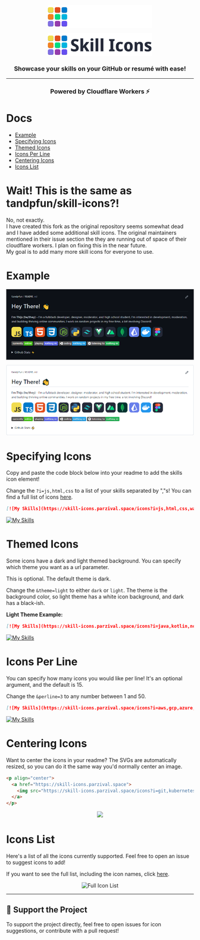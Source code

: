<p align="center"><img align="center" width="280" src=".github/assets/text-logo-dark.svg#gh-dark-mode-only"/></p>
<p align="center"><img align="center" width="280" src="./.github/assets/text-logo-light.svg#gh-light-mode-only"/></p>
<h3 align="center">Showcase your skills on your GitHub or resumé with ease!</h3>
<hr>

<h3 align="center">Powered by Cloudflare Workers ⚡</h3>

# Docs

- [Example](#example)
- [Specifying Icons](#specifying-icons)
- [Themed Icons](#themed-icons)
- [Icons Per Line](#icons-per-line)
- [Centering Icons](#centering-icons)
- [Icons List](#icons-list)

# Wait! This is the same as tandpfun/skill-icons?!
No, not exactly.  
I have created this fork as the original repository seems somewhat dead and I have added some additional skill icons.
The original maintainers mentioned in their issue section the they are running out of space of their cloudflare workers.
I plan on fixing this in the near future.  
My goal is to add many more skill icons for everyone to use.

# Example

<p align="center"><img align="center" src="./.github/assets/example-dark.png#gh-dark-mode-only"/></p>
<p align="center"><img align="center" src="./.github/assets/example-light.png#gh-light-mode-only"/></p>

# Specifying Icons

Copy and paste the code block below into your readme to add the skills icon element!

Change the `?i=js,html,css` to a list of your skills separated by ","s! You can find a full list of icons [here](#icons-list).

```md
[![My Skills](https://skill-icons.parzival.space/icons?i=js,html,css,wasm)](https://skill-icons.parzival.space)
```

[![My Skills](https://skill-icons.parzival.space/icons?i=js,html,css,wasm)](https://skill-icons.parzival.space)

# Themed Icons

Some icons have a dark and light themed background. You can specify which theme you want as a url parameter.

This is optional. The default theme is dark.

Change the `&theme=light` to either `dark` or `light`. The theme is the background color, so light theme has a white icon background, and dark has a black-ish.

**Light Theme Example:**

```md
[![My Skills](https://skill-icons.parzival.space/icons?i=java,kotlin,nodejs,figma&theme=light)](https://skill-icons.parzival.space)
```

[![My Skills](https://skill-icons.parzival.space/icons?i=java,kotlin,nodejs,figma&theme=light)](https://skill-icons.parzival.space)

# Icons Per Line

You can specify how many icons you would like per line! It's an optional argument, and the default is 15.

Change the `&perline=3` to any number between 1 and 50.

```md
[![My Skills](https://skill-icons.parzival.space/icons?i=aws,gcp,azure,react,vue,flutter&perline=3)](https://skill-icons.parzival.space)
```

[![My Skills](https://skill-icons.parzival.space/icons?i=aws,gcp,azure,react,vue,flutter&perline=3)](https://skill-icons.parzival.space)

# Centering Icons

Want to center the icons in your readme? The SVGs are automatically resized, so you can do it the same way you'd normally center an image.

```html
<p align="center">
  <a href="https://skill-icons.parzival.space">
    <img src="https://skill-icons.parzival.space/icons?i=git,kubernetes,docker,c,vim" />
  </a>
</p>
```

<p align="center">
  <a href="https://skill-icons.parzival.space">
    <img src="https://skill-icons.parzival.space/icons?i=git,kubernetes,docker,c,vim" />
  </a>
</p>

# Icons List

Here's a list of all the icons currently supported.
Feel free to open an issue to suggest icons to add!

If you want to see the full list, including the icon names, click [here](./ICONSLIST.md).

<p align="center">
  <img src="https://skill-icons.parzival.space/icons?i=all" alt="Full Icon List" />
</p>

<!--

-->


---

## 💖 Support the Project

To support the project directly, feel free to open issues for icon suggestions, or contribute with a pull request!
